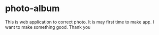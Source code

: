 # photo-album
This is web application to correct photo.
It is may first time to make app. 
I want to make something good.
Thank you
